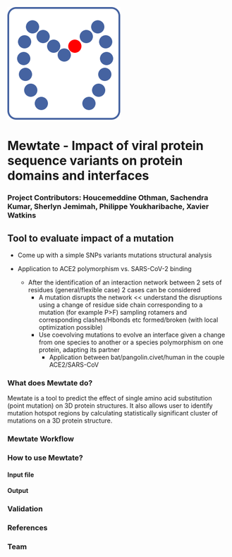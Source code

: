 ![Mewtate logo](https://github.com/hackathonismb/Impact-of-viral-protein-sequence-variants-on-protein-domains-and-interfaces/blob/master/mewtate-client/src/mewtate-logo.svg)
# Mewtate - Impact of viral protein sequence variants on protein domains and interfaces
### Project Contributors: Houcemeddine Othman, Sachendra Kumar, Sherlyn Jemimah, Philippe Youkharibache, Xavier Watkins 
## Tool to evaluate impact of a mutation
* Come up with a simple SNPs variants mutations structural analysis

* Application to ACE2 polymorphism vs. SARS-CoV-2 binding
  * After the identification of an interaction network between 2 sets of residues (general/flexible case) 2 cases can be considered 
    * A mutation disrupts the network << understand the disruptions using a change of residue side chain corresponding to a mutation (for example P>F) sampling rotamers and corresponding clashes/Hbonds etc formed/broken (with local optimization possible)
    * Use coevolving mutations to evolve an interface given a change from one species to another or  a species polymorphism on one protein, adapting its partner
      * Application between bat/pangolin.civet/human in the couple ACE2/SARS-CoV
### What does Mewtate do?

Mewtate is a tool to predict the effect of single amino acid substitution (point mutation) on 3D protein structures. It also allows user to identify mutation hotspot regions by calculating statistically significant cluster of mutations on a 3D protein structure.

### Mewtate Workflow

### How to use Mewtate?
#### Input file

#### Output

### Validation

### References

### Team
